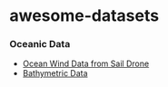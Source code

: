 # awesome-datasets

### Oceanic Data
- [Ocean Wind Data from Sail Drone](https://developer-mission.saildrone.com/api-docs)
- [Bathymetric Data](https://download.gebco.net/)
